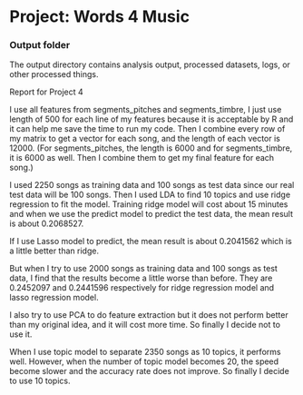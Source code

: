 # Project: Words 4 Music
### Output folder

The output directory contains analysis output, processed datasets, logs, or other processed things.

Report for Project 4

I use all features from segments_pitches and segments_timbre, I just use length of 500 for each line of my features because it is acceptable by R and it can help me save the time to run my code. Then I combine every row of my matrix to get a vector for each song, and the length of each vector is 12000. (For segments_pitches, the length is 6000 and for segments_timbre, it is 6000 as well. Then I combine them to get my final feature for each song.)

I used 2250 songs as training data and 100 songs as test data since our real test data will be 100 songs. Then I used LDA to find 10 topics and use ridge regression to fit the model. Training ridge model will cost about 15 minutes and when we use the predict model to predict the test data, the mean result is about 0.2068527.

If I use Lasso model to predict, the mean result is about 0.2041562 which is a little better than ridge.

But when I try to use 2000 songs as training data and 100 songs as test data, I find that the results become a little worse than before. They are 0.2452097 and 0.2441596 respectively for ridge regression model and lasso regression model.

I also try to use PCA to do feature extraction but it does not perform better than my original idea, and it will cost more time. So finally I decide not to use it.

When I use topic model to separate 2350 songs as 10 topics, it performs well. However, when the number of topic model becomes 20, the speed become slower and the accuracy rate does not improve. So finally I decide to use 10 topics.
